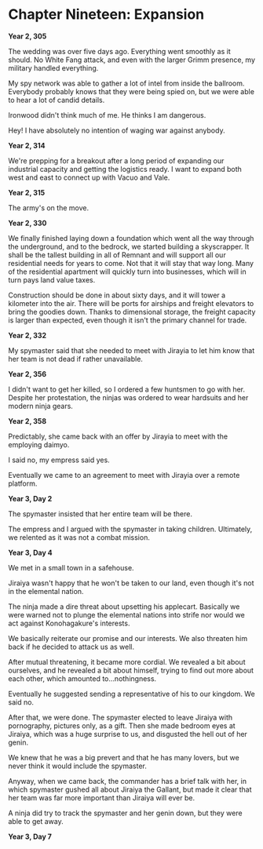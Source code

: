 # Chapter Nineteen: Expansion

**Year 2, 305**

The wedding was over five days ago. Everything went smoothly as it should. No White Fang attack, and even with the larger Grimm presence, my military handled everything.

My spy network was able to gather a lot of intel from inside the ballroom. Everybody probably knows that they were being spied on, but we were able to hear a lot of candid details.

Ironwood didn't think much of me. He thinks I am dangerous.

Hey! I have absolutely no intention of waging war against anybody.

**Year 2, 314**

We're prepping for a breakout after a long period of expanding our industrial capacity and getting the logistics ready. I want to expand both west and east to connect up with Vacuo and Vale.

**Year 2, 315**

The army's on the move.

**Year 2, 330**

We finally finished laying down a foundation which went all the way through the underground, and to the bedrock, we started building a skyscrapper. It shall be the tallest building in all of Remnant and will support all our residential needs for years to come. Not that it will stay that way long. Many of the residential apartment will quickly turn into businesses, which will in turn pays land value taxes.

Construction should be done in about sixty days, and it will tower a kilometer into the air. There will be ports for airships and freight elevators to bring the goodies down. Thanks to dimensional storage, the freight capacity is larger than expected, even though it isn't the primary channel for trade.

**Year 2, 332**

My spymaster said that she needed to meet with Jirayia to let him know that her team is not dead if rather unavailable.

**Year 2, 356**

I didn't want to get her killed, so I ordered a few huntsmen to go with her. Despite her protestation, the ninjas was ordered to wear hardsuits and her modern ninja gears.

**Year 2, 358**

Predictably, she came back with an offer by Jirayia to meet with the employing daimyo.

I said no, my empress said yes.

Eventually we came to an agreement to meet with Jirayia over a remote platform.

**Year 3, Day 2**

The spymaster insisted that her entire team will be there.

The empress and I argued with the spymaster in taking children. Ultimately, we relented as it was not a combat mission.

**Year 3, Day 4**

We met in a small town in a safehouse.

Jiraiya wasn't happy that he won't be taken to our land, even though it's not in the elemental nation.

The ninja made a dire threat about upsetting his applecart. Basically we were warned not to plunge the elemental nations into strife nor would we act against Konohagakure's interests.

We basically reiterate our promise and our interests. We also threaten him back if he decided to attack us as well.

After mutual threatening, it became more cordial. We revealed a bit about ourselves, and he revealed a bit about himself, trying to find out more about each other, which amounted to...nothingness.

Eventually he suggested sending a representative of his to our kingdom. We said no.

After that, we were done. The spymaster elected to leave Jiraiya with pornography, pictures only, as a gift. Then she made bedroom eyes at Jiraiya, which was a huge surprise to us, and disgusted the hell out of her genin.

We knew that he was a big prevert and that he has many lovers, but we never think it would include the spymaster.

Anyway, when we came back, the commander has a brief talk with her, in which spymaster gushed all about Jiraiya the Gallant, but made it clear that her team was far more important than Jiraiya will ever be.

A ninja did try to track the spymaster and her genin down, but they were able to get away.

**Year 3, Day 7**
